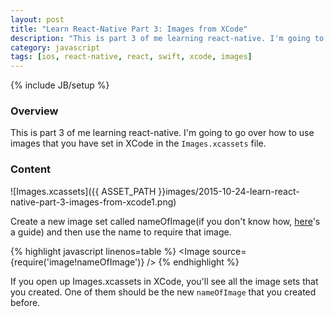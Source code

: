 ```yaml
---
layout: post
title: "Learn React-Native Part 3: Images from XCode"
description: "This is part 3 of me learning react-native. I'm going to go over how to use images that you have set in XCode in the `Images.xcassets` file."
category: javascript
tags: [ios, react-native, react, swift, xcode, images]
---
```

{% include JB/setup %}

<!-- Overview -->
<h3>Overview</h3>

This is part 3 of me learning react-native. I'm going to go over how to use images that you have set in XCode in the `Images.xcassets` file.

<!-- Content -->
<h3>Content</h3>

![Images.xcassets]({{ ASSET_PATH }}images/2015-10-24-learn-react-native-part-3-images-from-xcode1.png)

Create a new image set called nameOfImage(if you don't know how, [here](http://stackoverflow.com/questions/19441935/use-of-xcassets)'s a guide) and then use the name to require that image.

<!-- Code _______________________________________-->
{% highlight javascript linenos=table  %}
<Image source={require('image!nameOfImage')} />
{% endhighlight %}
<!-- /Code ^^^^^^^^^^^^^^^^^^^^^^^^^^^^^^^^^^^^^^-->

If you open up Images.xcassets in XCode, you'll see all the image sets that you created. One of them should be the new `nameOfImage` that you created before.